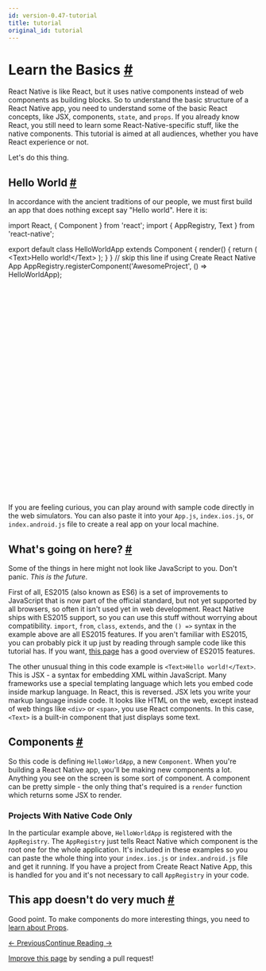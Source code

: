 ```yaml
---
id: version-0.47-tutorial
title: tutorial
original_id: tutorial
---
```

<a id="content"></a><h1><a class="anchor" name="learn-the-basics"></a>Learn the Basics <a class="hash-link" href="docs/tutorial.html#learn-the-basics">#</a></h1><div><p>React Native is like React, but it uses native components instead of web components as building blocks. So to understand the basic structure of a React Native app, you need to understand some of the basic React concepts, like JSX, components, <code>state</code>, and <code>props</code>. If you already know React, you still need to learn some React-Native-specific stuff, like the native components. This
tutorial is aimed at all audiences, whether you have React experience or not.</p><p>Let's do this thing.</p><h2><a class="anchor" name="hello-world"></a>Hello World <a class="hash-link" href="docs/tutorial.html#hello-world">#</a></h2><p>In accordance with the ancient traditions of our people, we must first build an app that does nothing except say "Hello world". Here it is:</p><div class="web-player"><div class="prism language-javascript"><span class="token keyword">import</span> React<span class="token punctuation">,</span> <span class="token punctuation">{</span> Component <span class="token punctuation">}</span> <span class="token keyword">from</span> <span class="token string">'react'</span><span class="token punctuation">;</span>
<span class="token keyword">import</span> <span class="token punctuation">{</span> AppRegistry<span class="token punctuation">,</span> Text <span class="token punctuation">}</span> <span class="token keyword">from</span> <span class="token string">'react-native'</span><span class="token punctuation">;</span>

<span class="token keyword">export</span> <span class="token keyword">default</span> <span class="token keyword">class</span> <span class="token class-name">HelloWorldApp</span> <span class="token keyword">extends</span> <span class="token class-name">Component</span> <span class="token punctuation">{</span>
  <span class="token function">render</span><span class="token punctuation">(</span><span class="token punctuation">)</span> <span class="token punctuation">{</span>
    <span class="token keyword">return</span> <span class="token punctuation">(</span>
      <span class="token operator">&lt;</span>Text<span class="token operator">&gt;</span>Hello world<span class="token operator">!</span><span class="token operator">&lt;</span><span class="token operator">/</span>Text<span class="token operator">&gt;</span>
    <span class="token punctuation">)</span><span class="token punctuation">;</span>
  <span class="token punctuation">}</span>
<span class="token punctuation">}</span>
<span class="token comment" spellcheck="true">
// skip this line if using Create React Native App
</span>AppRegistry<span class="token punctuation">.</span><span class="token function">registerComponent</span><span class="token punctuation">(</span><span class="token string">'AwesomeProject'</span><span class="token punctuation">,</span> <span class="token punctuation">(</span><span class="token punctuation">)</span> <span class="token operator">=&gt;</span> HelloWorldApp<span class="token punctuation">)</span><span class="token punctuation">;</span></div><iframe style="margin-top:4px;" width="880" height="420" data-src="//cdn.rawgit.com/dabbott/react-native-web-player/gh-v1.2.6/index.html#code=import%20React%2C%20%7B%20Component%20%7D%20from%20'react'%3B%0Aimport%20%7B%20AppRegistry%2C%20Text%20%7D%20from%20'react-native'%3B%0A%0Aexport%20default%20class%20HelloWorldApp%20extends%20Component%20%7B%0A%20%20render()%20%7B%0A%20%20%20%20return%20(%0A%20%20%20%20%20%20%3CText%3EHello%20world!%3C%2FText%3E%0A%20%20%20%20)%3B%0A%20%20%7D%0A%7D%0A%0A%2F%2F%20skip%20this%20line%20if%20using%20Create%20React%20Native%20App%0AAppRegistry.registerComponent('AwesomeProject'%2C%20()%20%3D%3E%20HelloWorldApp)%3B" frameborder="0"></iframe></div><p>If you are feeling curious, you can play around with sample code directly in the web simulators. You can also paste it into your <code>App.js</code>, <code>index.ios.js</code>, or <code>index.android.js</code> file to create a real app on your local machine.</p><h2><a class="anchor" name="what-s-going-on-here"></a>What's going on here? <a class="hash-link" href="docs/tutorial.html#what-s-going-on-here">#</a></h2><p>Some of the things in here might not look like JavaScript to you. Don't panic. <em>This is the future</em>.</p><p>First of all, ES2015 (also known as ES6) is a set of improvements to JavaScript that is now part of the official standard, but not yet supported by all browsers, so often it isn't used yet in web development. React Native ships with ES2015 support, so you can use this stuff without worrying about compatibility. <code>import</code>, <code>from</code>, <code>class</code>, <code>extends</code>, and the <code>() =&gt;</code> syntax in the example above are all ES2015 features. If you aren't familiar with ES2015, you can probably pick it up just by reading through sample code like this tutorial has. If you want, <a href="https://babeljs.io/learn-es2015/" target="_blank">this page</a> has a good overview of ES2015 features.</p><p>The other unusual thing in this code example is <code>&lt;Text&gt;Hello world!&lt;/Text&gt;</code>. This is JSX - a syntax for embedding XML within JavaScript. Many frameworks use a special templating language which lets you embed code inside markup language. In React, this is reversed. JSX lets you write your markup language inside code. It looks like HTML on the web, except instead of web things like <code>&lt;div&gt;</code> or <code>&lt;span&gt;</code>, you use React components. In this case, <code>&lt;Text&gt;</code>
is a built-in component that just displays some text.</p><h2><a class="anchor" name="components"></a>Components <a class="hash-link" href="docs/tutorial.html#components">#</a></h2><p>So this code is defining <code>HelloWorldApp</code>, a new <code>Component</code>. When you're building a React Native app, you'll be making new components a lot. Anything you see on the screen is some sort of component. A component can be pretty simple - the only thing that's required is a <code>render</code> function which returns some JSX to render.</p><span><div class="banner-crna-ejected">
  <h3>Projects With Native Code Only</h3>
  <p>
    In the particular example above, <code>HelloWorldApp</code> is registered with the <code>AppRegistry</code>. The <code>AppRegistry</code> just tells React Native which component is the root one for the whole application. It's included in these examples so you can paste the whole thing into your <code>index.ios.js</code> or <code>index.android.js</code> file and get it running. If you have a project from Create React Native App, this is handled for you and it's not necessary to call <code>AppRegistry</code> in your code.
  </p>
</div>


</span><h2><a class="anchor" name="this-app-doesn-t-do-very-much"></a>This app doesn't do very much <a class="hash-link" href="docs/tutorial.html#this-app-doesn-t-do-very-much">#</a></h2><p>Good point. To make components do more interesting things, you need to <a href="docs/props.html" target="_blank">learn about Props</a>.</p></div><div class="docs-prevnext"><a class="docs-prev btn" href="docs/getting-started.html#content">← Previous</a><a class="docs-next btn" href="docs/props.html#content">Continue Reading →</a></div><p class="edit-page-block"><a target="_blank" href="https://github.com/facebook/react-native/blob/master/docs/Tutorial.md">Improve this page</a> by sending a pull request!</p>